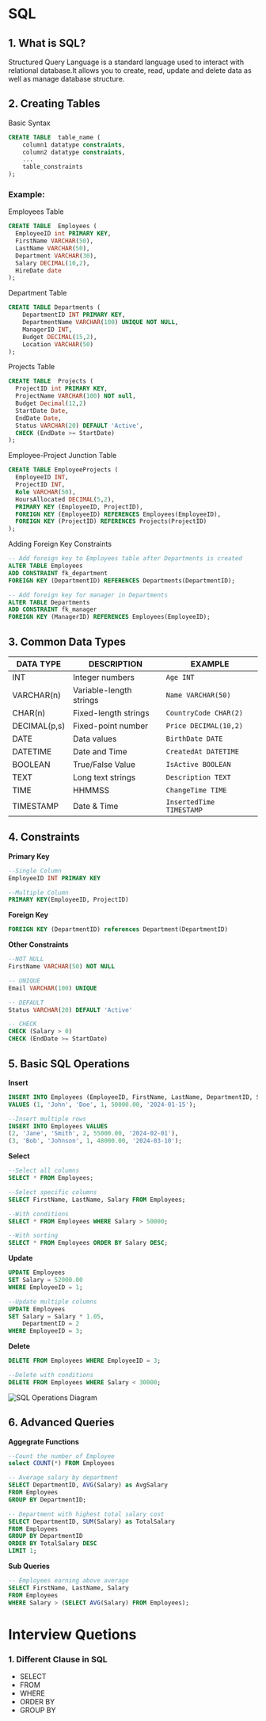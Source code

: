 # SQL 

## 1. What is SQL? 
Structured Query Language is a standard language used to interact with relational database.It allows you to create, read, update and delete data as well as manage database structure.

## 2. Creating Tables 
Basic Syntax
```sql
CREATE TABLE  table_name (
    column1 datatype constraints,
    column2 datatype constraints,
    ...
    table_constraints
);
```
### Example: 
Employees Table
```sql
CREATE TABLE  Employees (
  EmployeeID int PRIMARY KEY,
  FirstName VARCHAR(50),
  LastName VARCHAR(50),
  Department VARCHAR(30),
  Salary DECIMAL(10,2),
  HireDate date
);
```

Department Table
```sql
CREATE TABLE Departments (
    DepartmentID INT PRIMARY KEY,
    DepartmentName VARCHAR(100) UNIQUE NOT NULL,
    ManagerID INT,
    Budget DECIMAL(15,2),
    Location VARCHAR(50)
);
```

Projects Table
```sql
CREATE TABLE  Projects (
  ProjectID int PRIMARY KEY,
  ProjectName VARCHAR(100) NOT null,
  Budget Decimal(12,2)
  StartDate Date,
  EndDate Date,
  Status VARCHAR(20) DEFAULT 'Active',
  CHECK (EndDate >= StartDate)
);
```

Employee-Project Junction Table
```sql
CREATE TABLE EmployeeProjects (
  EmployeeID INT,
  ProjectID INT,
  Role VARCHAR(50),
  HoursAllocated DECIMAL(5,2),
  PRIMARY KEY (EmployeeID, ProjectID),
  FOREIGN KEY (EmployeeID) REFERENCES Employees(EmployeeID),
  FOREIGN KEY (ProjectID) REFERENCES Projects(ProjectID)
);
```

Adding Foreign Key Constraints 
```sql
-- Add foreign key to Employees table after Departments is created
ALTER TABLE Employees 
ADD CONSTRAINT fk_department 
FOREIGN KEY (DepartmentID) REFERENCES Departments(DepartmentID);

-- Add foreign key for manager in Departments
ALTER TABLE Departments 
ADD CONSTRAINT fk_manager 
FOREIGN KEY (ManagerID) REFERENCES Employees(EmployeeID);
```
## 3. Common Data Types
| DATA TYPE | DESCRIPTION | EXAMPLE |
|----------|----------|----------|
| INT    | Integer numbers     | `Age INT`|
| VARCHAR(n)   | Variable-length strings     | `Name VARCHAR(50)`|
| CHAR(n)    | Fixed-length strings     | `CountryCode CHAR(2)`|
| DECIMAL(p,s)   | Fixed-point number     | `Price DECIMAL(10,2)`|
| DATE    | Data values     | `BirthDate DATE`|
| DATETIME    | Date and Time     | `CreatedAt DATETIME` |
| BOOLEAN    | True/False Value     | `IsActive BOOLEAN`|
| TEXT    | Long text strings     | `Description TEXT`|
| TIME    | HHMMSS     | `ChangeTime TIME`|
| TIMESTAMP    | Date & Time     | `InsertedTime TIMESTAMP`|

## 4. Constraints 
<b>Primary Key</b>

```sql
--Single Column 
EmployeeID INT PRIMARY KEY

--Multiple Column
PRIMARY KEY(EmployeeID, ProjectID)
```

<b>Foreign Key</b>

```sql
FOREIGN KEY (DepartmentID) references Department(DepartmentID)
```

<b> Other Constraints </b>

```sql
--NOT NULL
FirstName VARCHAR(50) NOT NULL

-- UNIQUE
Email VARCHAR(100) UNIQUE

-- DEFAULT
Status VARCHAR(20) DEFAULT 'Active'

-- CHECK
CHECK (Salary > 0)
CHECK (EndDate >= StartDate)
```

## 5. Basic SQL Operations
<b>Insert</b></br>

```sql
INSERT INTO Employees (EmployeeID, FirstName, LastName, DepartmentID, Salary, HireDate)
VALUES (1, 'John', 'Doe', 1, 50000.00, '2024-01-15');

--Insert multiple rows
INSERT INTO Employees VALUES 
(2, 'Jane', 'Smith', 2, 55000.00, '2024-02-01'),
(3, 'Bob', 'Johnson', 1, 48000.00, '2024-03-10');
```

<b>Select</b></br>

```sql
--Select all columns
SELECT * FROM Employees;

--Select specific columns
SELECT FirstName, LastName, Salary FROM Employees;

--With conditions
SELECT * FROM Employees WHERE Salary > 50000;

--With sorting
SELECT * FROM Employees ORDER BY Salary DESC;
```
<b>Update</b></br>

```sql
UPDATE Employees 
SET Salary = 52000.00 
WHERE EmployeeID = 1;

--Update multiple columns
UPDATE Employees 
SET Salary = Salary * 1.05, 
    DepartmentID = 2 
WHERE EmployeeID = 3;
```

<b>Delete</b></br>

```sql
DELETE FROM Employees WHERE EmployeeID = 3;

--Delete with conditions
DELETE FROM Employees WHERE Salary < 30000;
```

![SQL Operations Diagram](sql_operations.png "SQL Operations Overview")

## 6. Advanced Queries

<b>Aggegrate Functions</b>

```sql
--Count the number of Employee 
select COUNT(*) FROM Employees 

-- Average salary by department
SELECT DepartmentID, AVG(Salary) as AvgSalary
FROM Employees
GROUP BY DepartmentID;

-- Department with highest total salary cost
SELECT DepartmentID, SUM(Salary) as TotalSalary
FROM Employees
GROUP BY DepartmentID
ORDER BY TotalSalary DESC
LIMIT 1;
```

<b> Sub Queries </b>

```sql
-- Employees earning above average
SELECT FirstName, LastName, Salary
FROM Employees
WHERE Salary > (SELECT AVG(Salary) FROM Employees);
```

# Interview Quetions 
###  1. Different Clause in SQL 
- SELECT
- FROM
- WHERE 
- ORDER BY
- GROUP BY